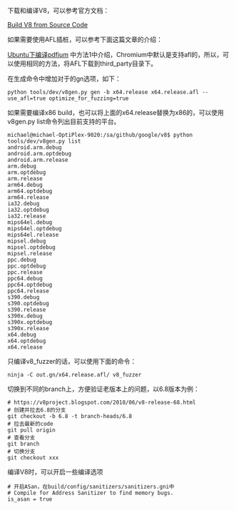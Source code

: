 下载和编译V8，可以参考官方文档：

[Build V8 from Source Code](https://github.com/v8/v8/wiki/Building-from-Source)

如果需要使用AFL插桩，可以参考下面这篇文章的介绍：

[Ubuntu下编译pdfium](https://www.jianshu.com/p/8bb348ba8d61) 中方法1中介绍，Chromium中默认是支持afl的，所以，可以使用相同的方法，将AFL下载到third_party目录下。

在生成命令中增加对于的gn选项，如下：
```
python tools/dev/v8gen.py gen -b x64.release x64.release.afl -- use_afl=true optimize_for_fuzzing=true
```

如果需要编译x86 build，也可以将上面的x64.release替换为x86的，可以使用 v8gen.py list命令列出目前支持的平台。
```
michael@michael-OptiPlex-9020:/sa/github/google/v8$ python tools/dev/v8gen.py list
android.arm.debug
android.arm.optdebug
android.arm.release
arm.debug
arm.optdebug
arm.release
arm64.debug
arm64.optdebug
arm64.release
ia32.debug
ia32.optdebug
ia32.release
mips64el.debug
mips64el.optdebug
mips64el.release
mipsel.debug
mipsel.optdebug
mipsel.release
ppc.debug
ppc.optdebug
ppc.release
ppc64.debug
ppc64.optdebug
ppc64.release
s390.debug
s390.optdebug
s390.release
s390x.debug
s390x.optdebug
s390x.release
x64.debug
x64.optdebug
x64.release

```

只编译v8_fuzzer的话，可以使用下面的命令：
```
ninja -C out.gn/x64.release.afl/ v8_fuzzer 
```

切换到不同的branch上，方便验证老版本上的问题，以6.8版本为例：
```
# https://v8project.blogspot.com/2018/06/v8-release-68.html
# 创建并拉去6.8的分支
git checkout -b 6.8 -t branch-heads/6.8
# 拉去最新的code
git pull origin
# 查看分支
git branch
# 切换分支
git checkout xxx
```

编译V8时，可以开启一些编译选项
```
# 开启ASan，在build/config/sanitizers/sanitizers.gni中
# Compile for Address Sanitizer to find memory bugs.
is_asan = true


```
